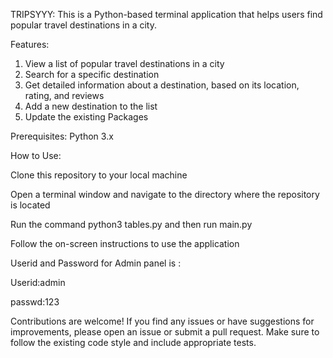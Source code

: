 TRIPSYYY:
This is a Python-based terminal application that helps users find popular travel destinations in a city.

Features:
1. View a list of popular travel destinations in a city
2. Search for a specific destination
3. Get detailed information about a destination, based on its location, rating, and reviews
4. Add a new destination to the list
5. Update the existing Packages

Prerequisites:
Python 3.x

How to Use:

Clone this repository to your local machine

Open a terminal window and navigate to the directory where the repository is located

Run the command python3 tables.py and then run main.py

Follow the on-screen instructions to use the application

Userid and Password for Admin panel is :

Userid:admin

passwd:123

Contributions are welcome! If you find any issues or have suggestions for improvements, please open an issue or submit a pull request. Make sure to follow the existing code style and include appropriate tests.
